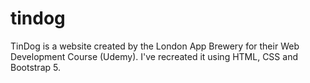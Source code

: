 # tindog
TinDog is a website created by the London App Brewery for their Web Development Course (Udemy). I've recreated it using HTML, CSS and Bootstrap 5. 
